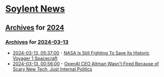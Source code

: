 # [Soylent News](../../../README.md)

## [Archives](../../index.md) for [2024](../index.md)

### [Archives](../../index.md) for [2024-03-13](index.md)

* [2024-03-13, 05:37:00](https://soylentnews.org/article.pl?sid=24/03/12/1228208&from=rss) - [NASA Is Still Fighting To Save Its Historic Voyager 1 Spacecraft](https://soylentnews.org/article.pl?sid=24/03/12/1228208&from=rss)
* [2024-03-13, 00:56:00](https://soylentnews.org/article.pl?sid=24/03/12/1223249&from=rss) - [OpenAI CEO Altman Wasn't Fired Because of Scary New Tech, Just Internal Politics](https://soylentnews.org/article.pl?sid=24/03/12/1223249&from=rss)
